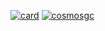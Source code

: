 [![card](https://github-readme-stats.vercel.app/api?username=cosmosgc&theme=Tokyonight)](https://github.com/cosmosgc/)
[![cosmosgc](https://github-readme-stats.vercel.app/api/top-langs/?username=iuricode&hide=html&layout=compact=true&theme=Tokyonight)](https://github.com/cosmosgc/)

